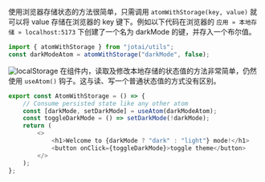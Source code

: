 使用浏览器存储状态的方法很简单，只需调用 `atomWithStorage(key, value)` 就可以将 value 存储在浏览器的 key 键下。例如以下代码在浏览器的 `应用 » 本地存储 » localhost:5173` 下创建了一个名为 darkMode 的键，并存入一个布尔值。

```js
import { atomWithStorage } from "jotai/utils";
const darkModeAtom = atomWithStorage("darkMode", false);
```

![localStorage](https://lib.zhaiduting.work.gd/uPic/localStorage.png)
在组件内，读取及修改本地存储的状态值的方法非常简单，仍然使用 `useAtom()` 钩子。这与读、写一个普通状态值的方式没有区别。

```js
export const AtomWithStorage = () => {
	// Consume persisted state like any other atom
	const [darkMode, setDarkMode] = useAtom(darkModeAtom);
	const toggleDarkMode = () => setDarkMode(!darkMode);
	return (
		<>
			<h1>Welcome to {darkMode ? "dark" : "light"} mode!</h1>
			<button onClick={toggleDarkMode}>toggle theme</button>
		</>
	);
};
```
